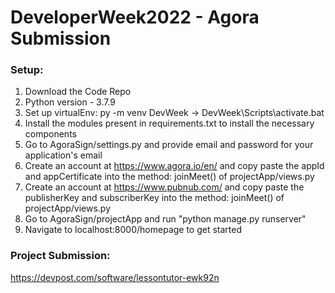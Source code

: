 # DeveloperWeek2022 - Agora Submission

### Setup:
1. Download the Code Repo
2. Python version - 3.7.9
3. Set up virtualEnv: py -m venv DevWeek -> DevWeek\Scripts\activate.bat
4. Install the modules present in requirements.txt to install the necessary components
5. Go to AgoraSign/settings.py and provide email and password for your application's email
6. Create an account at https://www.agora.io/en/ and copy paste the appId and appCertificate into the method: joinMeet() of projectApp/views.py
7. Create an account at https://www.pubnub.com/ and copy paste the publisherKey and subscriberKey into the method: joinMeet() of projectApp/views.py
8. Go to AgoraSign/projectApp and run "python manage.py runserver"
9. Navigate to localhost:8000/homepage to get started

### Project Submission: 
https://devpost.com/software/lessontutor-ewk92n
